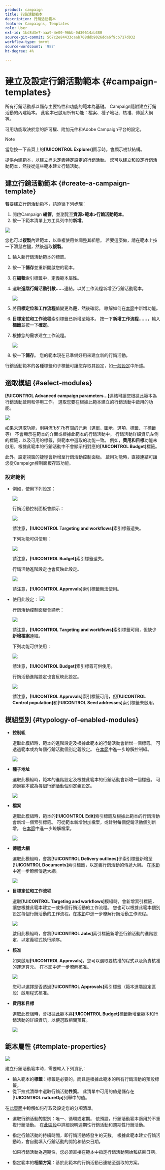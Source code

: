 ```yaml
---
product: campaign
title: 行銷活動範本
description: 行銷活動範本
feature: Campaigns, Templates
role: User
exl-id: 1bd8d3e7-aaa9-4e00-96bb-0d30614ab380
source-git-commit: 567c2e84433caab708ddb9026dda6f9cb717d032
workflow-type: tm+mt
source-wordcount: '987'
ht-degree: 4%

---
```


# 建立及設定行銷活動範本 {#campaign-templates}

所有行銷活動都以儲存主要特性和功能的範本為基礎。 Campaign隨附建立行銷活動的內建範本。 此範本已啟用所有功能：檔案、種子地址、核准、傳遞大綱等。

可用功能取決於您的許可權、附加元件和Adobe Campaign平台的設定。


>[!NOTE]
>
>當您按一下首頁上的&#x200B;**[!UICONTROL Explorer]**&#x200B;圖示時，會顯示樹狀結構。

提供內建範本，以建立尚未定義特定設定的行銷活動。 您可以建立和設定行銷活動範本，然後從這些範本建立行銷活動。

## 建立行銷活動範本 {#create-a-campaign-template}

若要建立行銷活動範本，請遵循下列步驟：

1. 開啟Campaign **總管**，並瀏覽至&#x200B;**資源>範本>行銷活動範本**。
1. 按一下範本清單上方工具列中的&#x200B;**新增**。

![](assets/campaign-template-node.png)

您也可以&#x200B;**複製**&#x200B;內建範本，以重複使用並調整其組態。 若要這麼做，請在範本上按一下滑鼠右鍵，然後選取&#x200B;**複製**。

1. 輸入新行銷活動範本的標籤。
1. 按一下&#x200B;**儲存**&#x200B;並重新開啟您的範本。
1. 在&#x200B;**編輯**&#x200B;索引標籤中，定義範本屬性。
1. 選取&#x200B;**進階行銷活動引數……**&#x200B;連結，以將工作流程新增至行銷活動範本。

   ![](assets/campaign-template-parameters.png)

1. 將&#x200B;**目標定位和工作流程**&#x200B;值變更為&#x200B;**是**，然後確認。 瞭解如何在[本節](#typology-of-enabled-modules)中新增功能。
1. **目標定位和工作流程**&#x200B;索引標籤已新增至範本。 按一下&#x200B;**新增工作流程……**，輸入&#x200B;**標籤**&#x200B;並按一下&#x200B;**確定**。
1. 根據您的需求建立工作流程。

   ![](assets/campaign-template-create-wf.png)

1. 按一下&#x200B;**儲存**。 您的範本現在已準備好用來建立新的行銷活動。

行銷活動範本的各種標籤和子標籤可讓您存取其設定，如[一般設定](#general-configuration)中所述。

## 選取模組 {#select-modules}

**[!UICONTROL Advanced campaign parameters...]**&#x200B;連結可讓您根據此範本為行銷活動啟用和停用工作。 選取您要在根據此範本建立的行銷活動中啟用的功能。

![](assets/campaign-template-select-modules.png)

如果未選取功能，則與流&#39;b5&#39;7b有關的元素（選單、圖示、選項、標籤、子標籤等） 不會顯示在範本的介面或根據此範本的行銷活動中。 行銷活動詳細資訊左側的標籤，以及可用的標籤，與範本中選取的功能一致。 例如，**費用和目標**&#x200B;功能未啟用，根據此範本的行銷活動中不會顯示相對應的&#x200B;**[!UICONTROL Budget]**&#x200B;標籤。

此外，設定視窗的捷徑會新增至行銷活動控制面板。 啟用功能時，直接連結可讓您從Campaign控制面板存取功能。

### 設定範例

* 例如，使用下列設定：

  ![](assets/campaign-template-select-functionalities.png)

  行銷活動控制面板會顯示：

  ![](assets/campaign-template-dashboard-sample-1.png)

  請注意，**[!UICONTROL Targeting and workflows]**&#x200B;索引標籤遺失。

  下列功能可供使用：

  ![](assets/campaign-template-edit-sample-1.png)

  請注意，**[!UICONTROL Budget]**&#x200B;索引標籤遺失。

  行銷活動進階設定也會反映此設定。

  ![](assets/campaign-template-parameters-sample-1.png)

  請注意，**[!UICONTROL Approvals]**&#x200B;索引標籤無法使用。

* 使用此設定：
  ![](assets/campaign-template-dashboard-sample-2.png)

  行銷活動控制面板會顯示：

  ![](assets/campaign-template-select-functionalities-2.png)

  請注意，**[!UICONTROL Targeting and workflows]**&#x200B;索引標籤可用，但缺少&#x200B;**新增檔案**&#x200B;連結。

  下列功能可供使用：

  ![](assets/campaign-template-edit-sample-2.png)

  請注意，**[!UICONTROL Budget]**&#x200B;索引標籤可供使用。

  行銷活動進階設定也會反映此設定。

  ![](assets/campaign-template-parameters-sample-2.png)

  請注意，**[!UICONTROL Approvals]**&#x200B;索引標籤可用，但&#x200B;**[!UICONTROL Control population]**&#x200B;和&#x200B;**[!UICONTROL Seed addresses]**&#x200B;索引標籤未啟用。


## 模組型別 {#typology-of-enabled-modules}

* **控制組**

  選取此模組時，範本的進階設定及根據此範本的行銷活動會新增一個標籤。 可透過範本或為每個行銷活動個別定義設定。 在[本節](marketing-campaign-deliveries.md#defining-a-control-group)中進一步瞭解控制組。

  ![](assets/template-activate-1.png)


* **種子地址**

  選取此模組時，範本的進階設定及根據此範本的行銷活動會新增一個標籤。 可透過範本或為每個行銷活動個別定義設定。

  ![](assets/template-activate-2.png)

* **檔案**

  選取此模組時，範本的&#x200B;**[!UICONTROL Edit]**&#x200B;索引標籤及根據此範本的行銷活動會新增一個索引標籤。 可從範本新增附加檔案，或針對每個促銷活動個別新增。 在[本節](marketing-campaign-deliveries.md#manage-associated-documents)中進一步瞭解檔案。

  ![](assets/template-activate-3.png)

* **傳遞大綱**

  選取此模組時，會將&#x200B;**[!UICONTROL Delivery outlines]**&#x200B;子索引標籤新增至&#x200B;**[!UICONTROL Documents]**&#x200B;索引標籤，以定義行銷活動的傳遞大綱。 在[本節](marketing-campaign-assets.md#delivery-outlines)中進一步瞭解傳遞大綱。

  ![](assets/template-activate-4.png)

* **目標定位和工作流程**

  選取&#x200B;**[!UICONTROL Targeting and workflows]**&#x200B;模組時，會新增索引標籤，讓您根據此範本建立一或多個行銷活動的工作流程。 您也可以根據此範本個別設定每個行銷活動的工作流程。在[本節](marketing-campaign-deliveries.md#build-the-main-target-in-a-workflow)中進一步瞭解行銷活動工作流程。

  ![](assets/template-activate-5.png)

  啟用此模組時，會將&#x200B;**[!UICONTROL Jobs]**&#x200B;索引標籤新增至行銷活動的進階設定，以定義程式執行順序。

* **核准**

  如果啟用&#x200B;**[!UICONTROL Approvals]**，您可以選取要核准的程式以及負責核准的運運算元。 在[本節](marketing-campaign-approval.md#select-reviewers)中進一步瞭解核准。

  ![](assets/template-activate-6.png)

  您可以選擇是否透過&#x200B;**[!UICONTROL Approvals]**&#x200B;索引標籤（範本進階設定區段）啟用程式核准。

* **費用和目標**

  選取此模組時，會根據此範本將&#x200B;**[!UICONTROL Budget]**&#x200B;標籤新增至範本和行銷活動的詳細資訊，以便選取相關預算。

  ![](assets/template-activate-7.png)


## 範本屬性 {#template-properties}

![](assets/template-op-type.png)

建立行銷活動範本時，需要輸入下列資訊：

* 輸入範本的&#x200B;**標籤**：標籤是必要的，而且是根據此範本的所有行銷活動的預設標籤。
* 從下拉式清單中選取行銷活動&#x200B;**性質**。 此清單中可用的值是儲存在&#x200B;**[!UICONTROL natureOp]**&#x200B;列舉中的值。

在[此頁面](../../v8/config/ui-settings.md#enumerations)中瞭解如何存取及設定您的分項清單。


* 選取行銷活動&#x200B;**的**&#x200B;型別：唯一、循環或定期。 依預設，行銷活動範本適用於不重複行銷活動。 在[此區段](recurring-periodic-campaigns.md)中詳細說明週期性行銷活動和週期性行銷活動。
* 指定行銷活動的持續時間，即行銷活動將發生的天數。 根據此範本建立行銷活動時，會自動填入行銷活動的開始和結束日期。

  如果行銷活動為週期性，您必須直接在範本中指定行銷活動開始和結束日期。

* 指定範本的&#x200B;**相關方案**：基於此範本的行銷活動已連結至選取的方案。

<!--
## Track campaign execution{#campaign-reverse-scheduling}

You can create a schedule for a campaign and track accomplishments, for instance to prepare an event schedule for a specific date. Campaign templates now let you calculate the start date of a task based on the end date of a campaign.


In the task configuration box, go to the **[!UICONTROL Implementation schedule]** area and check the **[!UICONTROL The start date is calculated based on the campaign end date]** box. (Here, "start date" is the task start date). Go to the **[!UICONTROL Start]** field and enter an interval: the task will start this long before the campaign end date. If you enter a period which is longer than the campaign is set to last, the task will begin before the campaign.

![](assets/mrm_task_in_template_start_date.png)

When you create a campaign using this template, the task start date will be calculated automatically. However, you can always change it later.-->
